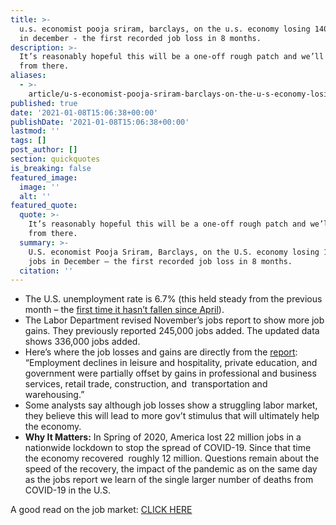 ```yaml
---
title: >-
  u.s. economist pooja sriram, barclays, on the u.s. economy losing 140,000 jobs
  in december - the first recorded job loss in 8 months.
description: >-
  It’s reasonably hopeful this will be a one-off rough patch and we’ll recover
  from there.
aliases:
  - >-
    article/u-s-economist-pooja-sriram-barclays-on-the-u-s-economy-losing-140000-jobs-in-december-the-first-recorded-job-loss-in-8-months/
published: true
date: '2021-01-08T15:06:38+00:00'
publishDate: '2021-01-08T15:06:38+00:00'
lastmod: ''
tags: []
post_author: []
section: quickquotes
is_breaking: false
featured_image:
  image: ''
  alt: ''
featured_quote:
  quote: >-
    It’s reasonably hopeful this will be a one-off rough patch and we’ll recover
    from there.
  summary: >-
    U.S. economist Pooja Sriram, Barclays, on the U.S. economy losing 140,000
    jobs in December – the first recorded job loss in 8 months.
  citation: ''
---
```

*   The U.S. unemployment rate is 6.7% (this held steady from the previous month – the [first time it hasn’t fallen since April](\"https://apnews.com/article/coronavirus-pandemic-economy-ad4cb9fe70653c56ac6253aaab210f21\")).
*   The Labor Department revised November’s jobs report to show more job gains. They previously reported 245,000 jobs added. The updated data shows 336,000 jobs added.
*   Here’s where the job losses and gains are directly from the [report](\"https://www.bls.gov/news.release/empsit.nr0.htm\"): “Employment declines in leisure and hospitality, private education, and government were partially offset by gains in professional and business services, retail trade, construction, and  transportation and warehousing.”
*   Some analysts say although job losses show a struggling labor market, they believe this will lead to more gov’t stimulus that will ultimately help the economy.
*   **Why It Matters:** In Spring of 2020, America lost 22 million jobs in a nationwide lockdown to stop the spread of COVID-19. Since that time the economy recovered  roughly 12 million. Questions remain about the speed of the recovery, the impact of the pandemic as on the same day as the jobs report we learn of the single larger number of deaths from COVID-19 in the U.S.

A good read on the job market: [CLICK HERE](\"https://www.cnbc.com/2021/01/08/jobs-report-december-2020.html\")